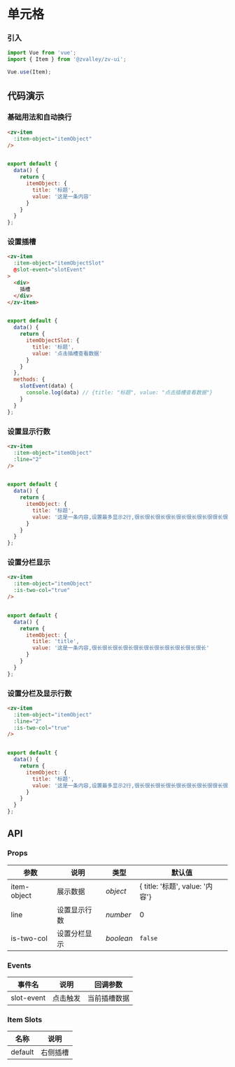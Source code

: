 # 单元格

### 引入

```js
import Vue from 'vue';
import { Item } from '@zvalley/zv-ui';

Vue.use(Item);
```

## 代码演示

### 基础用法和自动换行

```html
<zv-item
  :item-object="itemObject"
/>
```

```js

export default {
  data() {
    return {
      itemObject: {
        title: '标题',
        value: '这是一条内容'
      }
    }
  }
};
```

### 设置插槽

```html
<zv-item
  :item-object="itemObjectSlot"
  @slot-event="slotEvent"
>
  <div>
    插槽
  </div>
</zv-item>
```

```js

export default {
  data() {
    return {
      itemObjectSlot: {
        title: '标题',
        value: '点击插槽查看数据'
      }
    }
  },
  methods: {
    slotEvent(data) {
      console.log(data) // {title: "标题", value: "点击插槽查看数据"}
    }
  }
};
```

### 设置显示行数

```html
<zv-item
  :item-object="itemObject"
  :line="2"
/>
```

```js

export default {
  data() {
    return {
      itemObject: {
        title: '标题',
        value: '这是一条内容,设置最多显示2行,很长很长很长很长很长很长很长很很长很长很长很长很长很长很长很很长很长很长很长很长很长很长很很长很长很长很长很长很长很长很长很长很长很长'
      }
    }
  }
};
```

### 设置分栏显示

```html
<zv-item
  :item-object="itemObject"
  :is-two-col="true"
/>
```

```js

export default {
  data() {
    return {
      itemObject: {
        title: 'title',
        value: '这是一条内容,很长很长很长很长很长很长很长很长很长很长很长'
      }
    }
  }
};
```

### 设置分栏及显示行数

```html
<zv-item
  :item-object="itemObject"
  :line="2"
  :is-two-col="true"
/>
```

```js

export default {
  data() {
    return {
      itemObject: {
        title: '标题',
        value: '这是一条内容,设置最多显示2行,很长很长很长很长很长很长很长很很长很长很长很长很长很长很长很很长很长很长很长很长很长很长很很长很长很长很长很长很长很长很长很长很长很长'
      }
    }
  }
};
```

## API

### Props

| 参数 | 说明 | 类型 | 默认值 |
| --- | --- | --- | --- |
| item-object | 展示数据 | _object_ | { title: '标题', value: '内容'} |
| line | 设置显示行数 | _number_ | 0 |
| is-two-col | 设置分栏显示 | _boolean_ | `false` |

### Events

| 事件名 | 说明 | 回调参数 |
|------|------|------|
| slot-event | 点击触发 | 当前插槽数据 |

### Item Slots

| 名称 | 说明 |
|------|------|
| default | 右侧插槽 |